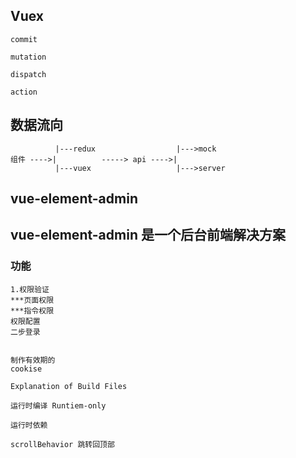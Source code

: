     
## Vuex
 
    commit

    mutation

    dispatch

    action


## 数据流向

              |---redux                  |--->mock
    组件 ---->|          -----> api ---->|
              |---vuex                   |--->server



## vue-element-admin

## vue-element-admin 是一个后台前端解决方案

### 功能

    1.权限验证
    ***页面权限
    ***指令权限
    权限配置
    二步登录
    

    制作有效期的
    cookise  

    Explanation of Build Files
    
    运行时编译 Runtiem-only

    运行时依赖

    scrollBehavior 跳转回顶部























      